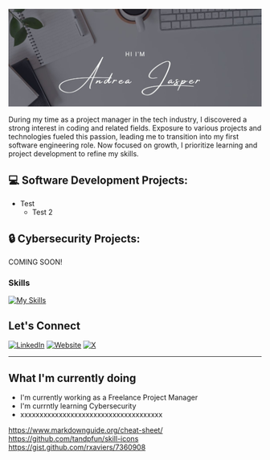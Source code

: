 ![Hero banner for Andrea Jasper](https://github.com/AndreaJasper/AndreaJasper/blob/master/images/GH-Banner-24.jpg)

<p>During my time as a project manager in the tech industry, I discovered a strong interest in coding and related fields. Exposure to various projects and technologies fueled this passion, leading me to transition into my first software engineering role. Now focused on growth, I prioritize learning and project development to refine my skills.

## :computer: Software Development Projects:
- Test
  - Test 2

## :lock: Cybersecurity Projects:
COMING SOON!

### Skills

[![My Skills](https://skillicons.dev/icons?i=rails,sqlite,mysql,python,react,js,jquery,html,css,sass,bootstrap,docker,heroku,netlify)](https://skillicons.dev)

## Let's Connect
[![LinkedIn](https://skillicons.dev/icons?i=linkedin)](https://www.linkedin.com/in/andrea-jasper/)
[![Website](https://skillicons.dev/icons?i=twitter)](https://www.andreajasper.com)
[![X](https://skillicons.dev/icons?i=twitter)](https://twitter.com/AndreaJasp5770https://twitter.com/AndreaJasp5770)

---
## What I'm currently doing
- I'm currently working as a Freelance Project Manager
- I'm currntly learning Cybersecurity
- xxxxxxxxxxxxxxxxxxxxxxxxxxxxxxxxxxxxx

https://www.markdownguide.org/cheat-sheet/
https://github.com/tandpfun/skill-icons
https://gist.github.com/rxaviers/7360908